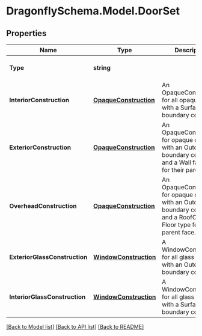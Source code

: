 
# DragonflySchema.Model.DoorSet

## Properties

Name | Type | Description | Notes
------------ | ------------- | ------------- | -------------
**Type** | **string** |  | [optional] [default to "DoorSet"]
**InteriorConstruction** | [**OpaqueConstruction**](OpaqueConstruction.md) | An OpaqueConstruction for all opaque doors with a Surface boundary condition. | [optional] 
**ExteriorConstruction** | [**OpaqueConstruction**](OpaqueConstruction.md) | An OpaqueConstruction for opaque doors with an Outdoors boundary condition and a Wall face type for their parent face. | [optional] 
**OverheadConstruction** | [**OpaqueConstruction**](OpaqueConstruction.md) | An OpaqueConstruction for opaque doors with an Outdoors boundary condition and a RoofCeiling or Floor type for their parent face. | [optional] 
**ExteriorGlassConstruction** | [**WindowConstruction**](WindowConstruction.md) | A WindowConstruction for all glass doors with an Outdoors boundary condition. | [optional] 
**InteriorGlassConstruction** | [**WindowConstruction**](WindowConstruction.md) | A WindowConstruction for all glass doors with a Surface boundary condition. | [optional] 

[[Back to Model list]](../README.md#documentation-for-models)
[[Back to API list]](../README.md#documentation-for-api-endpoints)
[[Back to README]](../README.md)

